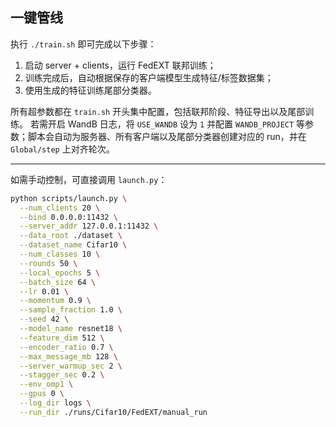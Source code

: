 ## 一键管线

执行 `./train.sh` 即可完成以下步骤：

1. 启动 server + clients，运行 FedEXT 联邦训练；
2. 训练完成后，自动根据保存的客户端模型生成特征/标签数据集；
3. 使用生成的特征训练尾部分类器。

所有超参数都在 `train.sh` 开头集中配置，包括联邦阶段、特征导出以及尾部训练。
若需开启 WandB 日志，将 `USE_WANDB` 设为 `1` 并配置 `WANDB_PROJECT` 等参数；脚本会自动为服务器、所有客户端以及尾部分类器创建对应的 run，并在 `Global/step` 上对齐轮次。

---

如需手动控制，可直接调用 `launch.py`：

```bash
python scripts/launch.py \
  --num_clients 20 \
  --bind 0.0.0.0:11432 \
  --server_addr 127.0.0.1:11432 \
  --data_root ./dataset \
  --dataset_name Cifar10 \
  --num_classes 10 \
  --rounds 50 \
  --local_epochs 5 \
  --batch_size 64 \
  --lr 0.01 \
  --momentum 0.9 \
  --sample_fraction 1.0 \
  --seed 42 \
  --model_name resnet18 \
  --feature_dim 512 \
  --encoder_ratio 0.7 \
  --max_message_mb 128 \
  --server_warmup_sec 2 \
  --stagger_sec 0.2 \
  --env_omp1 \
  --gpus 0 \
  --log_dir logs \
  --run_dir ./runs/Cifar10/FedEXT/manual_run
```
